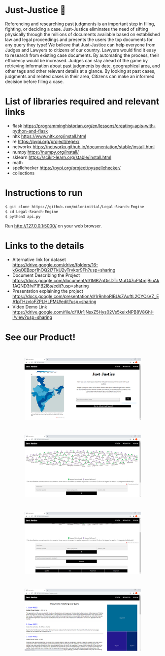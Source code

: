 # Just-Justice :scroll:
Referencing and researching past judgments is an important step in filing, fighting, or deciding a case. Just-Justice eliminates the need of sifting physically through the millions of documents available based on established law and legal proceedings and presents the users the top documents for any query they type! We believe that  Just-Justice can help everyone from Judges and Lawyers to citizens of our country. Lawyers would find it easy to research from existing case documents. By automating the process, their efficiency would be increased. Judges can stay ahead of the game by retrieving information about past judgments by date, geographical area, and other tags and other relevant details at a glance. By looking at past cases, judgments and related cases in their area, Citizens can make an informed decision before filing a case.
<br>
# List of libraries required and relevant links
- flask https://programminghistorian.org/en/lessons/creating-apis-with-python-and-flask
- nltk https://www.nltk.org/install.html
- re https://pypi.org/project/regex/
- networkx https://networkx.github.io/documentation/stable/install.html
- numpy https://numpy.org/install/
- sklearn https://scikit-learn.org/stable/install.html
- math 
- spellchecker https://pypi.org/project/pyspellchecker/
- collections

# Instructions to run
```console
$ git clone https://github.com/milonimittal/Legal-Search-Engine
$ cd Legal-Search-Engine
$ python3 api.py
```

Run http://127.0.0.1:5000/ on your web browser.  

# Links to the details

- Alternative link for dataset<br>
https://drive.google.com/drive/folders/16-kGqOEBppr1hOQ2l7TkU2vTrvkpr9Fh?usp=sharing
- Document Describing the Project<br>
https://docs.google.com/document/d/1MBZqOisDTiiMuO47uPI4mjBiuAk1AQND3fvP1FB2l8s/edit?usp=sharing
- Presentation explaining the project<br>
https://docs.google.com/presentation/d/1rRnhoRlBUsZAuftL2CYCsVZ_EA1pTHzvloFZPLHLPMU/edit?usp=sharing
- Video Demo Link<br>
https://drive.google.com/file/d/1Ur1jNsxZ5Hys02Vs5keixNPB8V8GhI-i/view?usp=sharing


# See our Product!
<br>
<p align="center"><img src="https://github.com/milonimittal/Legal-Search-Engine/blob/master/images/netapp_main.PNG" width="75%"></p><br>
<p align="center"><img src="https://github.com/milonimittal/Legal-Search-Engine/blob/master/images/netapp_advancedsearch.PNG" width="75%"></p><br>
<p align="center"><img src="https://github.com/milonimittal/Legal-Search-Engine/blob/master/images/netapp_advancedsearch2.PNG" width="75%"></p><br>
<p align="center"><img src="https://github.com/milonimittal/Legal-Search-Engine/blob/master/images/netapp_murder.PNG" width="75%"></p><br>

